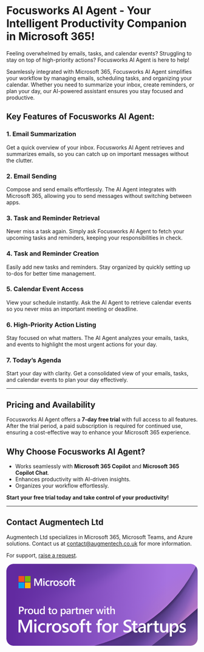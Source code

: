 # Focusworks AI Agent - Your Intelligent Productivity Companion in Microsoft 365!

Feeling overwhelmed by emails, tasks, and calendar events? Struggling to stay on top of high-priority actions? Focusworks AI Agent is here to help!

Seamlessly integrated with Microsoft 365, Focusworks AI Agent simplifies your workflow by managing emails, scheduling tasks, and organizing your calendar. Whether you need to summarize your inbox, create reminders, or plan your day, our AI-powered assistant ensures you stay focused and productive.

## Key Features of Focusworks AI Agent:

### 1. Email Summarization
Get a quick overview of your inbox. Focusworks AI Agent retrieves and summarizes emails, so you can catch up on important messages without the clutter.

### 2. Email Sending
Compose and send emails effortlessly. The AI Agent integrates with Microsoft 365, allowing you to send messages without switching between apps.

### 3. Task and Reminder Retrieval
Never miss a task again. Simply ask Focusworks AI Agent to fetch your upcoming tasks and reminders, keeping your responsibilities in check.

### 4. Task and Reminder Creation
Easily add new tasks and reminders. Stay organized by quickly setting up to-dos for better time management.

### 5. Calendar Event Access
View your schedule instantly. Ask the AI Agent to retrieve calendar events so you never miss an important meeting or deadline.

### 6. High-Priority Action Listing
Stay focused on what matters. The AI Agent analyzes your emails, tasks, and events to highlight the most urgent actions for your day.

### 7. Today’s Agenda
Start your day with clarity. Get a consolidated view of your emails, tasks, and calendar events to plan your day effectively.

---

## Pricing and Availability
Focusworks AI Agent offers a **7-day free trial** with full access to all features. After the trial period, a paid subscription is required for continued use, ensuring a cost-effective way to enhance your Microsoft 365 experience.

## Why Choose Focusworks AI Agent?
- Works seamlessly with **Microsoft 365 Copilot** and **Microsoft 365 Copilot Chat**.
- Enhances productivity with AI-driven insights.
- Organizes your workflow effortlessly.

**Start your free trial today and take control of your productivity!**

---

## Contact Augmentech Ltd

Augmentech Ltd specializes in Microsoft 365, Microsoft Teams, and Azure solutions. Contact us at [contact@augmentech.co.uk](mailto:contact@augmentech.co.uk) for more information.

For support, [raise a request](https://github.com/focusworksai/focusworksai.github.io/issues).

![Microsoft for Startups Partner](/assets/MS_Startups_Celebration_Badge_Dark.png)

